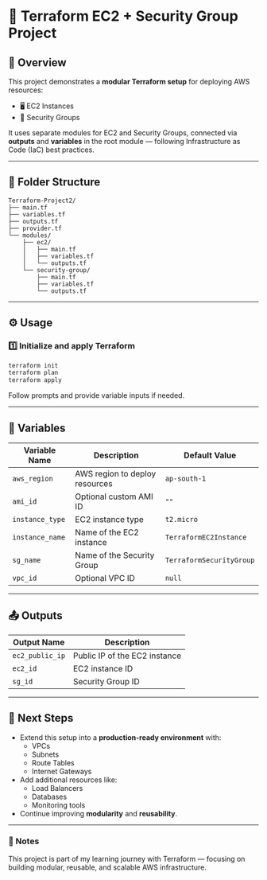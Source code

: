 # 🚀 Terraform EC2 + Security Group Project

## 🧩 Overview
This project demonstrates a **modular Terraform setup** for deploying AWS resources:

- 🖥️ EC2 Instances  
- 🔐 Security Groups  

It uses separate modules for EC2 and Security Groups, connected via **outputs** and **variables** in the root module — following Infrastructure as Code (IaC) best practices.

---

## 📂 Folder Structure
```
Terraform-Project2/
├── main.tf
├── variables.tf
├── outputs.tf
├── provider.tf
└── modules/
    ├── ec2/
    │   ├── main.tf
    │   ├── variables.tf
    │   └── outputs.tf
    └── security-group/
        ├── main.tf
        ├── variables.tf
        └── outputs.tf
```

---

## ⚙️ Usage

### 1️⃣ Initialize and apply Terraform
```bash
terraform init
terraform plan
terraform apply
```

Follow prompts and provide variable inputs if needed.

---

## 📝 Variables

| Variable Name | Description | Default Value |
|----------------|--------------|----------------|
| `aws_region` | AWS region to deploy resources | `ap-south-1` |
| `ami_id` | Optional custom AMI ID | `""` |
| `instance_type` | EC2 instance type | `t2.micro` |
| `instance_name` | Name of the EC2 instance | `TerraformEC2Instance` |
| `sg_name` | Name of the Security Group | `TerraformSecurityGroup` |
| `vpc_id` | Optional VPC ID | `null` |

---

## 📤 Outputs

| Output Name | Description |
|--------------|-------------|
| `ec2_public_ip` | Public IP of the EC2 instance |
| `ec2_id` | EC2 instance ID |
| `sg_id` | Security Group ID |

---

## 🚀 Next Steps

- Extend this setup into a **production-ready environment** with:
  - VPCs  
  - Subnets  
  - Route Tables  
  - Internet Gateways  
- Add additional resources like:
  - Load Balancers  
  - Databases  
  - Monitoring tools  
- Continue improving **modularity** and **reusability**.

---

### 💬 Notes
This project is part of my learning journey with Terraform — focusing on building modular, reusable, and scalable AWS infrastructure.
